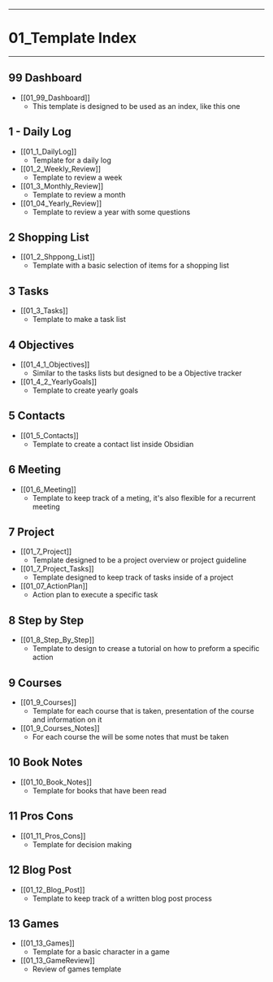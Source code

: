 ___
# 01_Template Index
---
## 99 Dashboard
- [[01_99_Dashboard]]
	- This template is designed to be used as an index, like this one
## 1 - Daily Log 
- [[01_1_DailyLog]]
	- Template for a daily log
- [[01_2_Weekly_Review]]
	- Template to review a week
- [[01_3_Monthly_Review]]
	- Template to review a month
- [[01_04_Yearly_Review]]
	- Template to review a year with some questions
## 2 Shopping List
- [[01_2_Shppong_List]]
	- Template with a basic selection of items for a shopping list 
## 3 Tasks
- [[01_3_Tasks]]
	- Template to make a task list
## 4 Objectives
- [[01_4_1_Objectives]]
	- Similar to the tasks lists but designed to be a Objective tracker
- [[01_4_2_YearlyGoals]]
	- Template to create yearly goals 
## 5 Contacts
- [[01_5_Contacts]]
	- Template to create a contact list inside Obsidian
## 6 Meeting
- [[01_6_Meeting]]
	- Template to keep track of a meting, it's also flexible for a recurrent meeting
## 7 Project
- [[01_7_Project]]
	- Template designed to be a project overview or project guideline
- [[01_7_Project_Tasks]]
	- Template designed to keep track of tasks inside of a project
- [[01_07_ActionPlan]]
	- Action plan to execute a specific task
## 8 Step by Step
- [[01_8_Step_By_Step]]
	- Template to design to crease a tutorial on how to preform a specific action
## 9 Courses
- [[01_9_Courses]]
	- Template for each course that is taken, presentation of the course and information on it 
- [[01_9_Courses_Notes]]
	- For each course the will be some notes that must be taken 
## 10 Book Notes
- [[01_10_Book_Notes]]
	- Template for books that have been read 
## 11 Pros Cons
- [[01_11_Pros_Cons]]
	- Template for decision making
## 12 Blog Post
- [[01_12_Blog_Post]]
	- Template to keep track of a written blog post process
## 13 Games
- [[01_13_Games]]
	- Template for a basic character in a game
- [[01_13_GameReview]]
	- Review of games template
